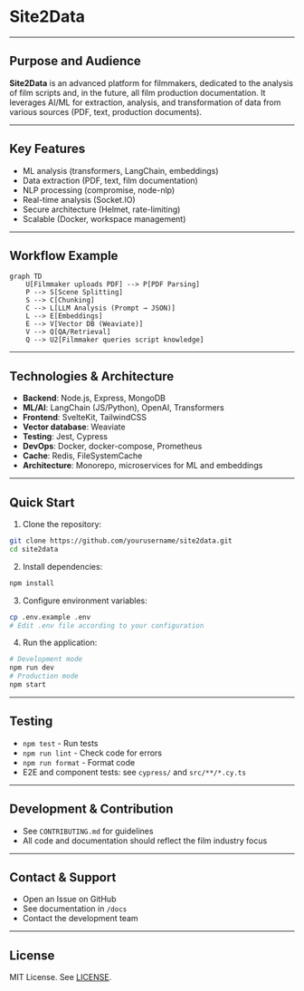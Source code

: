 # Site2Data

---

## Purpose and Audience

**Site2Data** is an advanced platform for filmmakers, dedicated to the analysis of film scripts and, in the future, all film production documentation. It leverages AI/ML for extraction, analysis, and transformation of data from various sources (PDF, text, production documents).

---

## Key Features
- ML analysis (transformers, LangChain, embeddings)
- Data extraction (PDF, text, film documentation)
- NLP processing (compromise, node-nlp)
- Real-time analysis (Socket.IO)
- Secure architecture (Helmet, rate-limiting)
- Scalable (Docker, workspace management)

---

## Workflow Example

```mermaid
graph TD
    U[Filmmaker uploads PDF] --> P[PDF Parsing]
    P --> S[Scene Splitting]
    S --> C[Chunking]
    C --> L[LLM Analysis (Prompt → JSON)]
    L --> E[Embeddings]
    E --> V[Vector DB (Weaviate)]
    V --> Q[QA/Retrieval]
    Q --> U2[Filmmaker queries script knowledge]
```

---

## Technologies & Architecture
- **Backend**: Node.js, Express, MongoDB
- **ML/AI**: LangChain (JS/Python), OpenAI, Transformers
- **Frontend**: SvelteKit, TailwindCSS
- **Vector database**: Weaviate
- **Testing**: Jest, Cypress
- **DevOps**: Docker, docker-compose, Prometheus
- **Cache**: Redis, FileSystemCache
- **Architecture**: Monorepo, microservices for ML and embeddings

---

## Quick Start

1. Clone the repository:
```bash
git clone https://github.com/yourusername/site2data.git
cd site2data
```
2. Install dependencies:
```bash
npm install
```
3. Configure environment variables:
```bash
cp .env.example .env
# Edit .env file according to your configuration
```
4. Run the application:
```bash
# Development mode
npm run dev
# Production mode
npm start
```

---

## Testing

- `npm test` - Run tests
- `npm run lint` - Check code for errors
- `npm run format` - Format code
- E2E and component tests: see `cypress/` and `src/**/*.cy.ts`

---

## Development & Contribution
- See `CONTRIBUTING.md` for guidelines
- All code and documentation should reflect the film industry focus

---

## Contact & Support
- Open an Issue on GitHub
- See documentation in `/docs`
- Contact the development team

---

## License
MIT License. See [LICENSE](LICENSE).
